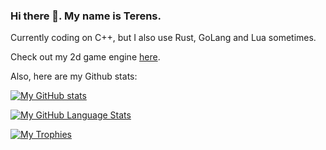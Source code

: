 ### Hi there 👋. My name is Terens.

Currently coding on C++, but I also use Rust, GoLang and Lua sometimes.

Check out my 2d game engine [here](https://github.com/TerensTare/tnt).

Also, here are my Github stats:

[![My GitHub stats](https://github-readme-stats.vercel.app/api?username=TerensTare&theme=algolia&show_icons=true)](https://github.com/anuraghazra/github-readme-stats)

[![My GitHub Language Stats](https://github-readme-stats.vercel.app/api/top-langs/?username=TerensTare&langs_count=5&theme=tokyonight)]()

[![My Trophies](https://github-profile-trophy.vercel.app/?username=TerensTare&theme=onedark)](https://github.com/TerensTare/github-profile-trophy)
